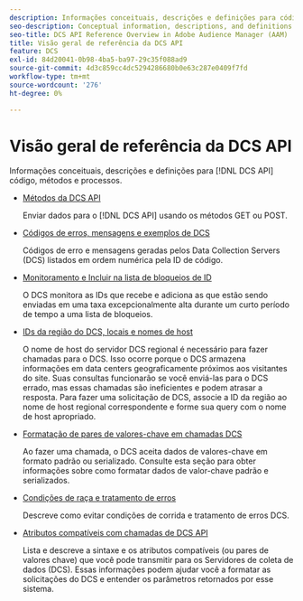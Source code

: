```yaml
---
description: Informações conceituais, descrições e definições para código, métodos e processos da API DCS.
seo-description: Conceptual information, descriptions, and definitions for DCS API code, methods, and processes in Adobe Audience Manager (AAM).
seo-title: DCS API Reference Overview in Adobe Audience Manager (AAM)
title: Visão geral de referência da DCS API
feature: DCS
exl-id: 84d20041-0b98-4ba5-ba97-29c35f088ad9
source-git-commit: 4d3c859cc4dc5294286680b0e63c287e0409f7fd
workflow-type: tm+mt
source-wordcount: '276'
ht-degree: 0%

---
```


# Visão geral de referência da DCS API

Informações conceituais, descrições e definições para [!DNL DCS API] código, métodos e processos.

* [Métodos da DCS API](/help/using/api/dcs-intro/dcs-api-reference/dcs-api-methods.md)

  Enviar dados para o [!DNL DCS API] usando os métodos GET ou POST.

* [Códigos de erros, mensagens e exemplos de DCS](/help/using/api/dcs-intro/dcs-api-reference/dcs-error-codes.md)

  Códigos de erro e mensagens geradas pelos Data Collection Servers (DCS) listados em ordem numérica pela ID de código.

* [Monitoramento e Incluir na lista de bloqueios de ID](/help/using/api/dcs-intro/dcs-api-reference/id-monitoring-denylisting.md)

  O DCS monitora as IDs que recebe e adiciona as que estão sendo enviadas em uma taxa excepcionalmente alta durante um curto período de tempo a uma lista de bloqueios.

* [IDs da região do DCS, locais e nomes de host](/help/using/api/dcs-intro/dcs-api-reference/dcs-regions.md)

  O nome de host do servidor DCS regional é necessário para fazer chamadas para o DCS. Isso ocorre porque o DCS armazena informações em data centers geograficamente próximos aos visitantes do site. Suas consultas funcionarão se você enviá-las para o DCS errado, mas essas chamadas são ineficientes e podem atrasar a resposta. Para fazer uma solicitação de DCS, associe a ID da região ao nome de host regional correspondente e forme sua query com o nome de host apropriado.

* [Formatação de pares de valores-chave em chamadas DCS](/help/using/api/dcs-intro/dcs-api-reference/dcs-key-format.md)

  Ao fazer uma chamada, o DCS aceita dados de valores-chave em formato padrão ou serializado. Consulte esta seção para obter informações sobre como formatar dados de valor-chave padrão e serializados.

* [Condições de raça e tratamento de erros](/help/using/api/dcs-intro/dcs-api-reference/dcs-race-conditions.md)

  Descreve como evitar condições de corrida e tratamento de erros DCS.

* [Atributos compatíveis com chamadas de DCS API](/help/using/api/dcs-intro/dcs-api-reference/dcs-keys.md)

  Lista e descreve a sintaxe e os atributos compatíveis (ou pares de valores chave) que você pode transmitir para os Servidores de coleta de dados (DCS). Essas informações podem ajudar você a formatar as solicitações do DCS e entender os parâmetros retornados por esse sistema.
